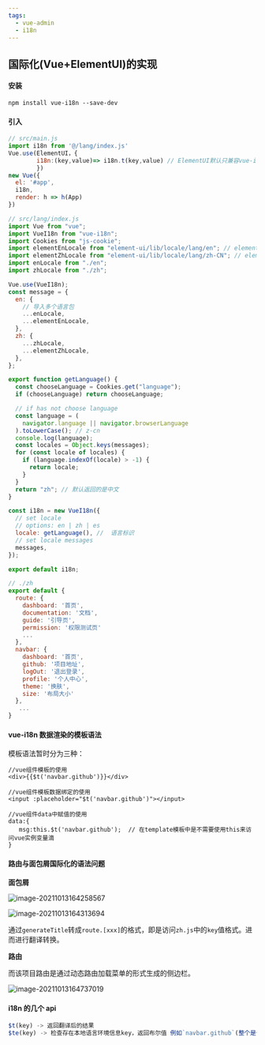 ```yaml
---
tags:
  - vue-admin
  - i18n
---
```


## 国际化(Vue+ElementUI)的实现

#### 安装

`npm install vue-i18n --save-dev`

#### 引入

```js
// src/main.js
import i18n from '@/lang/index.js'
Vue.use(ElementUI，{
        i18n:(key,value)=> i18n.t(key,value) // ElementUI默认只兼容vue-i18n的5.x版本。该行代码是为了兼容7.x甚至更新的版本
        })
new Vue({
  el: '#app',
  i18n,
  render: h => h(App)
})
```

```js
// src/lang/index.js
import Vue from "vue";
import VueI18n from "vue-i18n";
import Cookies from "js-cookie";
import elementEnLocale from "element-ui/lib/locale/lang/en"; // element-ui 的语言包
import elementZhLocale from "element-ui/lib/locale/lang/zh-CN"; // element-ui 的语言包
import enLocale from "./en";
import zhLocale from "./zh";

Vue.use(VueI18n);
const message = {
  en: {
    // 导入多个语言包
    ...enLocale,
    ...elementEnLocale,
  },
  zh: {
    ...zhLocale,
    ...elementZhLocale,
  },
};

export function getLanguage() {
  const chooseLanguage = Cookies.get("language");
  if (chooseLanguage) return chooseLanguage;

  // if has not choose language
  const language = (
    navigator.language || navigator.browserLanguage
  ).toLowerCase(); // z-cn
  console.log(language);
  const locales = Object.keys(messages);
  for (const locale of locales) {
    if (language.indexOf(locale) > -1) {
      return locale;
    }
  }
  return "zh"; // 默认返回的是中文
}

const i18n = new VueI18n({
  // set locale
  // options: en | zh | es
  locale: getLanguage(), //  语言标识
  // set locale messages
  messages,
});

export default i18n;
```

```js
// ./zh
export default {
  route: {
    dashboard: '首页',
    documentation: '文档',
    guide: '引导页',
    permission: '权限测试页'
    ...
  },
  navbar: {
    dashboard: '首页',
    github: '项目地址',
    logOut: '退出登录',
    profile: '个人中心',
    theme: '换肤',
    size: '布局大小'
  },
   ...
}
```

#### vue-i18n 数据渲染的模板语法

模板语法暂时分为三种：

```vue
//vue组件模板的使用
<div>{{$t('navbar.github')}}</div>

//vue组件模板数据绑定的使用
<input :placeholder="$t('navbar.github')"></input>

//vue组件data中赋值的使用
data:{
   msg:this.$t('navbar.github');  // 在template模板中是不需要使用this来访问vue实例变量滴
}
```

#### 路由与面包屑国际化的语法问题

**面包屑**

![image-20211013164258567](https://cdn.jsdelivr.net/gh/JingWZeng/markdownImg/img/202110131642640.png)

![image-20211013164313694](https://cdn.jsdelivr.net/gh/JingWZeng/markdownImg/img/202110131643725.png)

通过`generateTitle`转成`route.[xxx]`的格式，即是访问`zh.js`中的`key`值格式。进而进行翻译转换。

**路由**

而该项目路由是通过动态路由加载菜单的形式生成的侧边栏。

![image-20211013164737019](https://cdn.jsdelivr.net/gh/JingWZeng/markdownImg/img/202110131647063.png)

#### i18n 的几个 api

```js
$t(key) -> 返回翻译后的结果
$te(key) -> 检查存在本地语言环境信息key，返回布尔值 例如`navbar.github`(整个是个`key`)
```
